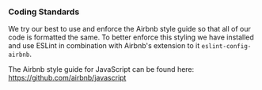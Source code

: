 ### Coding Standards
We try our best to use and enforce the Airbnb style guide so that all of our code is formatted the same. To better enforce this styling we have installed and use ESLint in combination with Airbnb's extension to it `eslint-config-airbnb`. 

The Airbnb style guide for JavaScript can be found here: https://github.com/airbnb/javascript